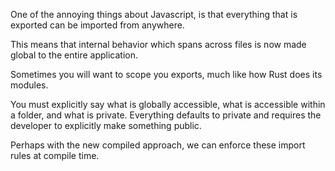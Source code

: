 One of the annoying things about Javascript, is that everything that is exported can be imported from anywhere.

This means that internal behavior which spans across files is now made global to the entire application.

Sometimes you will want to scope you exports, much like how Rust does its modules.

You must explicitly say what is globally accessible, what is accessible within a folder, and what is private.
Everything defaults to private and requires the developer to explicitly make something public.

Perhaps with the new compiled approach, we can enforce these import rules at compile time.